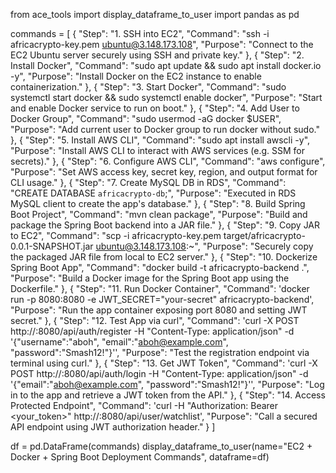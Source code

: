 from ace_tools import display_dataframe_to_user
import pandas as pd

commands = [
{
"Step": "1. SSH into EC2",
"Command": "ssh -i africacrypto-key.pem ubuntu@3.148.173.108",
"Purpose": "Connect to the EC2 Ubuntu server securely using SSH and private key."
},
{
"Step": "2. Install Docker",
"Command": "sudo apt update && sudo apt install docker.io -y",
"Purpose": "Install Docker on the EC2 instance to enable containerization."
},
{
"Step": "3. Start Docker",
"Command": "sudo systemctl start docker && sudo systemctl enable docker",
"Purpose": "Start and enable Docker service to run on boot."
},
{
"Step": "4. Add User to Docker Group",
"Command": "sudo usermod -aG docker $USER",
"Purpose": "Add current user to Docker group to run docker without sudo."
},
{
"Step": "5. Install AWS CLI",
"Command": "sudo apt install awscli -y",
"Purpose": "Install AWS CLI to interact with AWS services (e.g. SSM for secrets)."
},
{
"Step": "6. Configure AWS CLI",
"Command": "aws configure",
"Purpose": "Set AWS access key, secret key, region, and output format for CLI usage."
},
{
"Step": "7. Create MySQL DB in RDS",
"Command": "CREATE DATABASE `africacrypto-db`;",
"Purpose": "Executed in RDS MySQL client to create the app's database."
},
{
"Step": "8. Build Spring Boot Project",
"Command": "mvn clean package",
"Purpose": "Build and package the Spring Boot backend into a JAR file."
},
{
"Step": "9. Copy JAR to EC2",
"Command": "scp -i africacrypto-key.pem target/africacrypto-0.0.1-SNAPSHOT.jar ubuntu@3.148.173.108:~",
"Purpose": "Securely copy the packaged JAR file from local to EC2 server."
},
{
"Step": "10. Dockerize Spring Boot App",
"Command": "docker build -t africacrypto-backend .",
"Purpose": "Build a Docker image for the Spring Boot app using the Dockerfile."
},
{
"Step": "11. Run Docker Container",
"Command": 'docker run -p 8080:8080 -e JWT_SECRET="your-secret" africacrypto-backend',
"Purpose": "Run the app container exposing port 8080 and setting JWT secret."
},
{
"Step": "12. Test App via curl",
"Command": 'curl -X POST http://<EC2-IP>:8080/api/auth/register -H "Content-Type: application/json" -d \'{"username":"aboh", "email":"aboh@example.com", "password":"Smash12!"}\'',
"Purpose": "Test the registration endpoint via terminal using curl."
},
{
"Step": "13. Get JWT Token",
"Command": 'curl -X POST http://<EC2-IP>:8080/api/auth/login -H "Content-Type: application/json" -d \'{"email":"aboh@example.com", "password":"Smash12!"}\'',
"Purpose": "Log in to the app and retrieve a JWT token from the API."
},
{
"Step": "14. Access Protected Endpoint",
"Command": 'curl -H "Authorization: Bearer <your_token>" http://<EC2-IP>:8080/api/user/watchlist',
"Purpose": "Call a secured API endpoint using JWT authorization header."
}
]

df = pd.DataFrame(commands)
display_dataframe_to_user(name="EC2 + Docker + Spring Boot Deployment Commands", dataframe=df)

